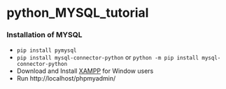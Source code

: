 # python_MYSQL_tutorial
### Installation of MYSQL
- `pip install pymysql`
- `pip install mysql-connector-python` or `python -m pip install mysql-connector-python`
- Download and Install [XAMPP](https://sourceforge.net/projects/xampp/files/XAMPP%20Windows/8.2.4/xampp-windows-x64-8.2.4-0-VS16-installer.exe) for Window users
- Run http://localhost/phpmyadmin/
